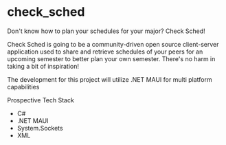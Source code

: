 # check_sched
Don't know how to plan your schedules for your major? Check Sched! 

Check Sched is going to be a community-driven open source client-server application used to share and retrieve schedules of your peers for an upcoming semester to better plan your own semester. There's no harm in taking a bit of inspiration!

The development for this project will utilize .NET MAUI for multi platform capabilities

Prospective Tech Stack
<ul>
  <li>C#</li>
  <li>.NET MAUI</li>
  <li>System.Sockets</li>
  <li>XML</li>
</ul>
